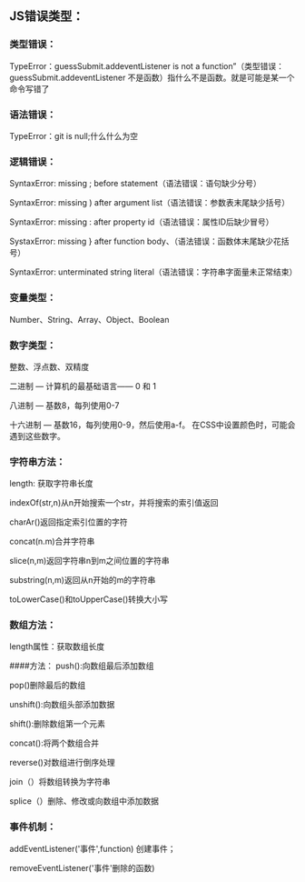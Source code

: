 ## JS错误类型：
### 类型错误：
TypeError：guessSubmit.addeventListener is not a function”（类型错误：guessSubmit.addeventListener 不是函数）指什么不是函数。就是可能是某一个命令写错了
    
### 语法错误：
TypeError：git is null;什么什么为空

### 逻辑错误：
	
SyntaxError: missing ; before statement（语法错误：语句缺少分号）    
  
SyntaxError: missing ) after argument list（语法错误：参数表末尾缺少括号）   
  
SyntaxError: missing : after property id（语法错误：属性ID后缺少冒号）    
  
SystaxError: missing } after function body、（语法错误：函数体末尾缺少花括号）    
  
SyntaxError: unterminated string literal（语法错误：字符串字面量未正常结束）
	
### 变量类型：
Number、String、Array、Object、Boolean
### 数字类型：
整数、浮点数、双精度   

二进制 — 计算机的最基础语言—— 0 和 1   
    
八进制 — 基数8，每列使用0-7   
    
十六进制 — 基数16，每列使用0-9，然后使用a-f。 在CSS中设置颜色时，可能会遇到这些数字。   
    
### 字符串方法：
length: 获取字符串长度   

indexOf(str,n)从n开始搜索一个str，并将搜索的索引值返回   
    
charAr()返回指定索引位置的字符   

concat(n.m)合并字符串   

slice(n,m)返回字符串n到m之间位置的字符串

substring(n,m)返回从n开始的m的字符串   

toLowerCase()和toUpperCase()转换大小写

### 数组方法：
length属性：获取数组长度   

####方法：
push():向数组最后添加数组   

pop()删除最后的数组   

unshift():向数组头部添加数据  

shift():删除数组第一个元素  

concat():将两个数组合并

reverse()对数组进行倒序处理

join（）将数组转换为字符串

splice（）删除、修改或向数组中添加数据

### 事件机制：
addEventListener('事件',function) 创建事件；   

removeEventListener('事件'删除的函数)
